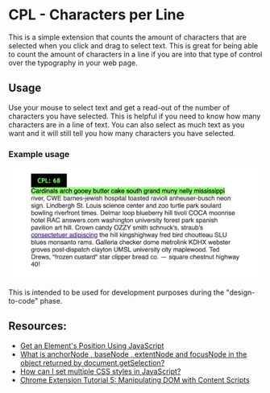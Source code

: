 # CPL - Characters per Line

This is a simple extension that counts the amount of characters that are selected when you click and drag to select text. This is great for being able to count the amount of characters in a line if you are into that type of control over the typography in your web page. 


## Usage
Use your mouse to select text and get a read-out of the number of characters you have selected. This is helpful if you need to know how many characters are in a line of text. You can also select as much text as you want and it will still tell you how many characters you have selected.

### Example usage

![CPL example](https://github.com/brownerd/cpl/blob/master/example.png?raw=true "MZR example")

This is intended to be used for development purposes during the "design-to-code" phase.

## Resources:
 - [Get an Element's Position Using JavaScript](https://www.kirupa.com/html5/get_element_position_using_javascript.htm)
 - [What is anchorNode , baseNode , extentNode and focusNode in the object returned by document.getSelection?](https://stackoverflow.com/questions/27241281/what-is-anchornode-basenode-extentnode-and-focusnode-in-the-object-returned)
 - [How can I set multiple CSS styles in JavaScript?](https://stackoverflow.com/questions/3968593/how-can-i-set-multiple-css-styles-in-javascript/47136113)
 - [Chrome Extension Tutorial 5: Manipulating DOM with Content Scripts](https://www.youtube.com/watch?v=AQN1CWjHDzg)